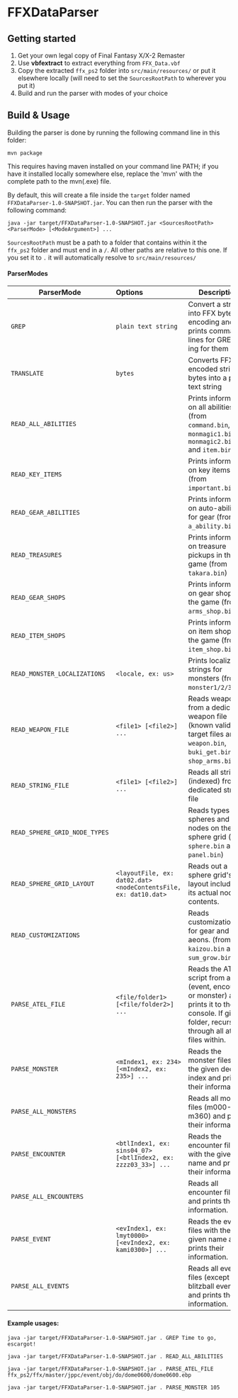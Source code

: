 # FFXDataParser

## Getting started

1. Get your own legal copy of Final Fantasy X/X-2 Remaster
2. Use **vbfextract** to extract everything from `FFX_Data.vbf`
3. Copy the extracted `ffx_ps2` folder into `src/main/resources/` or put it elsewhere locally (will need to set the `SourcesRootPath` to wherever you put it)
4. Build and run the parser with modes of your choice

## Build & Usage

Building the parser is done by running the following command line in this folder:

`mvn package`

This requires having maven installed on your command line PATH; if you have it installed locally somewhere else, replace the 'mvn' with the complete path to the mvn(.exe) file.

By default, this will create a file inside the `target` folder named `FFXDataParser-1.0-SNAPSHOT.jar`.
You can then run the parser with the following command:

`java -jar target/FFXDataParser-1.0-SNAPSHOT.jar <SourcesRootPath> <ParserMode> [<ModeArgument>] ...`

`SourcesRootPath` must be a path to a folder that contains within it the `ffx_ps2` folder and must end in a `/`. All other paths are relative to this one. If you set it to `.` it will automatically resolve to `src/main/resources/` 

#### ParserModes

| ParserMode                          | Options                               | Description                                                |
|--------------------------------------|:--------------------------------------|------------------------------------------------------------|
| `GREP`                          | `plain text string` | Convert a string into FFX byte encoding and prints command lines for GREP-ing for them |
| `TRANSLATE`                     | `bytes` | Converts FFX encoded string bytes into a plain text string |
| `READ_ALL_ABILITIES`            | | Prints information on all abilities (from `command.bin`, `monmagic1.bin`, `monmagic2.bin` and `item.bin`) |
| `READ_KEY_ITEMS`                | | Prints information on key items (from `important.bin`) |
| `READ_GEAR_ABILITIES`           | | Prints information on auto-abilities for gear (from `a_ability.bin`) |
| `READ_TREASURES`                | | Prints information on treasure pickups in the game (from `takara.bin`) |
| `READ_GEAR_SHOPS`                | | Prints information on gear shops in the game (from `arms_shop.bin`) |
| `READ_ITEM_SHOPS`                | | Prints information on item shops in the game (from `item_shop.bin`) |
| `READ_MONSTER_LOCALIZATIONS`     | `<locale, ex: us>` | Prints localized strings for monsters (from `monster1/2/3.bin`) |
| `READ_WEAPON_FILE`           | `<file1> [<file2>] ...` | Reads weapons from a dedicated weapon file (known valid target files are `weapon.bin`, `buki_get.bin`, `shop_arms.bin`) |
| `READ_STRING_FILE`              | `<file1> [<file2>] ...` | Reads all strings (indexed) from a dedicated string file                                                           |
| `READ_SPHERE_GRID_NODE_TYPES`              | | Reads types of spheres and nodes on the sphere grid (from `sphere.bin` and `panel.bin`) |
| `READ_SPHERE_GRID_LAYOUT`              | `<layoutFile, ex: dat02.dat> <nodeContentsFile, ex: dat10.dat>` | Reads out a sphere grid's layout including its actual node contents. |
| `READ_CUSTOMIZATIONS`              | | Reads customizations for gear and aeons. (from `kaizou.bin` and `sum_grow.bin`) |
| `PARSE_ATEL_FILE`     | `<file/folder1> [<file/folder2>] ...` | Reads the ATEL script from a file (event, encounter or monster) and prints it to the console. If given a folder, recurses through all atel files within. |
| `PARSE_MONSTER`            | `<mIndex1, ex: 234> [<mIndex2, ex: 235>] ...` | Reads the monster files with the given decimal index and prints their information. |
| `PARSE_ALL_MONSTERS`          | | Reads all monster files (m000-m360) and prints their information. | 
| `PARSE_ENCOUNTER`          | `<btlIndex1, ex: sins04_07> [<btlIndex2, ex: zzzz03_33>] ...` | Reads the encounter files with the given name and prints their information. | 
| `PARSE_ALL_ENCOUNTERS`          | | Reads all encounter files and prints their information. | 
| `PARSE_EVENT`              | `<evIndex1, ex: lmyt0000> [<evIndex2, ex: kami0300>] ...` | Reads the event files with the given name and prints their information. |
| `PARSE_ALL_EVENTS`              | | Reads all event files (except blitzball events) and prints their information. |


#### Example usages:

`java -jar target/FFXDataParser-1.0-SNAPSHOT.jar . GREP Time to go, escargot!`

`java -jar target/FFXDataParser-1.0-SNAPSHOT.jar . READ_ALL_ABILITIES`

`java -jar target/FFXDataParser-1.0-SNAPSHOT.jar . PARSE_ATEL_FILE ffx_ps2/ffx/master/jppc/event/obj/do/dome0600/dome0600.ebp`

`java -jar target/FFXDataParser-1.0-SNAPSHOT.jar . PARSE_MONSTER 105`
